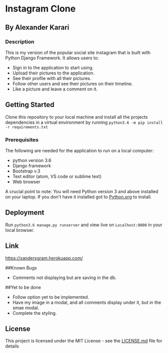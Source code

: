 # Instagram Clone

## By Alexander Karari

### Description
This is my version of the popular social site instagram that is built with Python Django Framework.
It allows users to:
* Sign in to the application to start using.
* Upload their pictures to the application.
* See their profile with all their pictures.
* Follow other users and see their pictures on their timeline.
* Like a picture and leave a comment on it.

## Getting Started
Clone this repository to your local machine and install all the projects dependencies in a virtual environment by running ``python3.6 -m pip install -r requirements.txt``

### Prerequisites
The following are needed for the application to run on a local computer:
* python version 3.6
* Django framework
* Bootstrap v.3
* Text editor (atom, VS code or sublime text)
* Web browser

A crucial point to note: You will need Python version 3 and above installed on your laptop.
If you don't have it installed got to [Python.org](https://www.python.org/downloads/) to install.


## Deployment

Run ``python3.6 manage.py runserver`` and view live on ``Localhost:8000`` in your local browser.

## Link
https://xandersgram.herokuapp.com/

##Known Bugs
* Comments not displaying but are saving in the db.

##Yet to be done
* Follow option yet to be implemented.
* Have my image in a modal, and all comments display under it, but in the smae modal.
* Complete the styling.

## License

This project is licensed under the MIT License - see the [LICENSE.md](LICENSE.md) file for details
